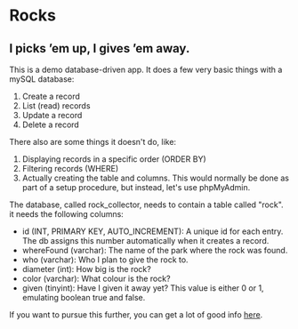 # Rocks
## I picks ’em up, I gives ’em away.

This is a demo database-driven app. It does a few very basic things with a mySQL database:

1. Create a record
2. List (read) records
3. Update a record
4. Delete a record

There also are some things it doesn't do, like:

1. Displaying records in a specific order (ORDER BY)
2. Filtering records (WHERE)
3. Actually creating the table and columns. This would normally be done as part of a setup procedure, but instead, let's use phpMyAdmin.

The database, called rock_collector, needs to contain a table called "rock". it needs the following columns:
- id (INT, PRIMARY KEY, AUTO_INCREMENT): A unique id for each entry. The db assigns this number automatically when it creates a record.
- whereFound (varchar): The name of the park where the rock was found.
- who (varchar): Who I plan to give the rock to.
- diameter (int): How big is the rock?
- color (varchar): What colour is the rock?
- given (tinyint): Have I given it away yet? This value is either 0 or 1, emulating boolean true and false.

If you want to pursue this further, you can get a lot of good info [here](http://www.tizag.com/mysqlTutorial/index.php).